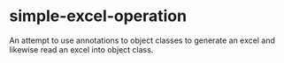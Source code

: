 # simple-excel-operation
An attempt to use annotations to object classes to generate an excel and likewise read an excel into object class.
